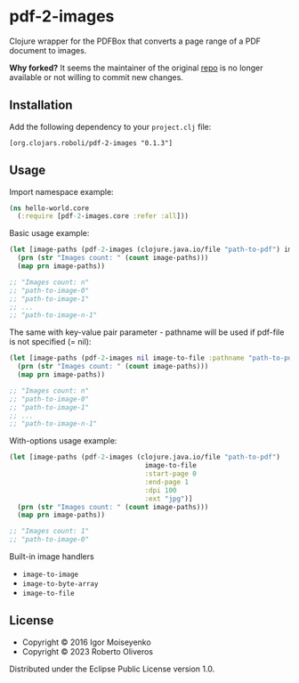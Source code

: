 # pdf-2-images

Clojure wrapper for the PDFBox that converts a page range of a PDF document to images.

**Why forked?** It seems the maintainer of the original [repo](https://github.com/igmonk/pdf-to-images) is no longer available or not willing to commit new changes.

## Installation

Add the following dependency to your `project.clj` file:

    [org.clojars.roboli/pdf-2-images "0.1.3"]

## Usage

Import namespace example:

```clojure
(ns hello-world.core
  (:require [pdf-2-images.core :refer :all]))
```

Basic usage example:

```clojure
(let [image-paths (pdf-2-images (clojure.java.io/file "path-to-pdf") image-to-file)]
  (prn (str "Images count: " (count image-paths)))
  (map prn image-paths))

;; "Images count: n"
;; "path-to-image-0"
;; "path-to-image-1"
;; ...
;; "path-to-image-n-1"
```

The same with key-value pair parameter - pathname will be used if pdf-file is not specified (= nil):

```clojure
(let [image-paths (pdf-2-images nil image-to-file :pathname "path-to-pdf")]
  (prn (str "Images count: " (count image-paths)))
  (map prn image-paths))

;; "Images count: n"
;; "path-to-image-0"
;; "path-to-image-1"
;; ...
;; "path-to-image-n-1"
```

With-options usage example:

```clojure
(let [image-paths (pdf-2-images (clojure.java.io/file "path-to-pdf")
                                  image-to-file
                                  :start-page 0
                                  :end-page 1
                                  :dpi 100
                                  :ext "jpg")]
  (prn (str "Images count: " (count image-paths)))
  (map prn image-paths))

;; "Images count: 1"
;; "path-to-image-0"
```

Built-in image handlers

- `image-to-image`
- `image-to-byte-array`
- `image-to-file`

## License

* Copyright © 2016 Igor Moiseyenko
* Copyright © 2023 Roberto Oliveros

Distributed under the Eclipse Public License version 1.0.
